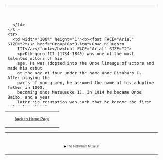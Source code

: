 <html>

<head>

<title>Info</title>
</head>



<div align="center">
  <center>
  <table border="0" width="100%" cellpadding="0" cellspacing="4" height="335">
    <tr>
      <td width="100%" height="24">

<p><font face="Times New Roman" color="#000080"><b><big>&nbsp;</big></b></font></p>

      </td>
    </tr>
    <tr>
      <td width="100%" height="1"><b><font FACE="Arial" SIZE="2"><a href="Group16pt3.htm">Onoe Kikugoro
        III</a></font></b><font FACE="Arial" SIZE="2">
        <p>Kikugoro III (1784-1849) was one of the most talented actors of his
        age. He was adopted into the Onoe lineage of actors and made his debut
        at the age of four under the name Onoe Eisaburo I. After playing the
        parts of young men, he assumed the name of his adoptive father in 1809,
        becoming Onoe Matsusuke II. In 1814 he became Onoe Baiko, and a year
        later his reputation was such that he became the first actor for almost
        30 years to succeed to the Kikugoro name, becoming Onoe Kikugoro III
        (although he retained the name Baiko to sign his poetry). He became
        head of the company (<i>zagashira</i>) at Edo's Miyako theatre in 1817,
        after which his reputation grew for arrogance and feuding (particularly
        with his rival <a href="Group8pt1.htm"> Danjuro VII</a>). All too conscious of his own good looks,
        he was apparently narcissistic and difficult.</p>
        <p>He is perhaps best remembered for the frisson of his appearances with
        his rival <a href="Group4.htm"> Danjuro VII</a>, and for his alliance with the playwright
        Tsuruya Nanboku IV, who in 1825 wrote for him the role of Oiwa in <i>Tokaido
        yotsuya kaidan</i>, the best known of Kabuki ghost plays. Besides
        playing vengeful ghosts, Kikugoro's specialities included adolescent
        males (<i>wakashugata</i>) and older wise men (<i>jitsugoto</i>), but
        his range also extended to villains (<i>katakiyaku</i>) and female roles
        (<i>onnagata</i>). He was acclaimed as an all-round actor, or 'man of a
        thousand faces' (<i>kaneru ykusha</i>), and his ability for the
        miraculously quick changes (<i>hayagawari</i>) so popular in the Bunka-Bunsei
        eras (1804-30), allowed him to play seven to nine roles in one play.</p>
        <p>He made the first of several retirements in 1837, but returned to the
        stage in 1839. Before his 1847 retirement he appeared in <i>Onoe
        Kikugoro Ichidai Banashi</i>, a play that showcased his talent for
        ghost roles. He then opened a rice-cake shop, but was back on stage in
        1848, on tour to Nagoya and Osaka. He died on his way back to Edo.</p>
        </font>
      </td>
    </tr>
  </table>
  </center>
</div>
<table border="0" cellpadding="0" width="100%" cellspacing="4">
  <tr>
    <td width="74%" valign="top">
      <p align="center"><a href="texthomepage.htm"><font face="Arial" size="2">Back
      to Home Page</font></a></td>
  </tr>
</table>
<div align="center">
  <center>
  <table border="0" cellpadding="0" width="100%" cellspacing="4">
    <tr>
      <td width="26%">
        <p align="center"><br>
        <font FACE="Arial" size="1">� The Fitzwilliam Museum</font></p>
      </td>
    </tr>
  </table>
  </center>
</div>
<p>&nbsp;</p>
</body>
</html>
